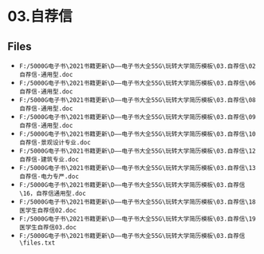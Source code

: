 # 03.自荐信

## Files

- `F:/5000G电子书\2021书籍更新\D——电子书大全55G\玩转大学简历模板\03.自荐信\02自荐信-通用型.doc`
- `F:/5000G电子书\2021书籍更新\D——电子书大全55G\玩转大学简历模板\03.自荐信\06自荐信-通用型.doc`
- `F:/5000G电子书\2021书籍更新\D——电子书大全55G\玩转大学简历模板\03.自荐信\08自荐信-通用型.doc`
- `F:/5000G电子书\2021书籍更新\D——电子书大全55G\玩转大学简历模板\03.自荐信\09自荐信-通用型.doc`
- `F:/5000G电子书\2021书籍更新\D——电子书大全55G\玩转大学简历模板\03.自荐信\10自荐信-景观设计专业.doc`
- `F:/5000G电子书\2021书籍更新\D——电子书大全55G\玩转大学简历模板\03.自荐信\12自荐信-建筑专业.doc`
- `F:/5000G电子书\2021书籍更新\D——电子书大全55G\玩转大学简历模板\03.自荐信\13自荐信-电力专严.doc`
- `F:/5000G电子书\2021书籍更新\D——电子书大全55G\玩转大学简历模板\03.自荐信\16，自荐信通用型.doc`
- `F:/5000G电子书\2021书籍更新\D——电子书大全55G\玩转大学简历模板\03.自荐信\18医学生自荐信02.doc`
- `F:/5000G电子书\2021书籍更新\D——电子书大全55G\玩转大学简历模板\03.自荐信\19医学生自荐信03.doc`
- `F:/5000G电子书\2021书籍更新\D——电子书大全55G\玩转大学简历模板\03.自荐信\files.txt`
